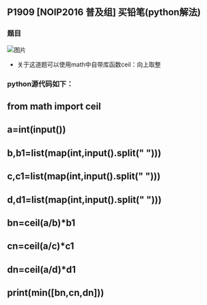 ## P1909 [NOIP2016 普及组] 买铅笔(python解法)
### 题目
![图片](https://user-images.githubusercontent.com/91021948/151737541-969742fb-f74a-463e-9cd5-69d831fe6ddd.png)
- 关于这道题可以使用math中自带库函数ceil：向上取整
### python源代码如下：
## from math import ceil
## a=int(input())
## b,b1=list(map(int,input().split(" ")))
## c,c1=list(map(int,input().split(" ")))
## d,d1=list(map(int,input().split(" ")))
## bn=ceil(a/b)*b1
## cn=ceil(a/c)*c1
## dn=ceil(a/d)*d1
## print(min([bn,cn,dn]))
